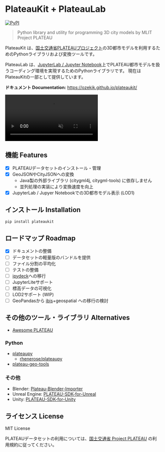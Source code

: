 # PlateauKit + PlateauLab

[![PyPI](https://img.shields.io/pypi/v/plateaukit.svg)](https://pypi.org/project/plateaukit/)
<!-- [![PyPI downloads](https://img.shields.io/pypi/dm/plateaukit.svg)](https://pypistats.org/packages/plateaukit) -->

> Python library and utility for programming 3D city models by MLIT Project PLATEAU

PlateauKit は、<a href="https://www.mlit.go.jp/plateau/" target="_blank">国土交通省PLATEAUプロジェクト</a>の3D都市モデルを利用するためのPythonライブラリおよび変換ツールです。

PlateauLab は、<a href="https://jupyter.org" target="_blank">JupyterLab / Jupyter Notebook</a>上でPLATEAU都市モデルを扱うコーディング環境を実現するためのPythonライブラリです。 現在はPlateauKitの一部として提供しています。

**ドキュメント Documentation:** <https://ozekik.github.io/plateaukit/>

<div><video controls src="https://github.com/ozekik/plateaukit/assets/32771324/ea02df34-82f9-462a-b2e7-3f71dd3201ea" muted="false"></video></div>

## 機能 Features

- [x] PLATEAUデータセットのインストール・管理
- [x] GeoJSONやCityJSONへの変換
    - Java製の外部ライブラリ (citygml4j, citygml-tools) に依存しません
    - 並列処理の実装により変換速度を向上
- [x] JupyterLab / Jupyer Notebookでの3D都市モデル表示 (LOD1)

## インストール Installation

```sh
pip install plateaukit
```

## ロードマップ Roadmap

- [x] ドキュメントの整備
- [ ] データセットの軽量版のバンドルを提供
- [ ] ファイル分割の平均化
- [ ] テストの整備
- [ ] [ipydeck](https://github.com/ozekik/ipydeck)への移行
- [ ] JupyterLiteサポート
- [ ] 標高データの可視化
- [ ] LOD2サポート (WIP)
- [ ] GeoPandasから [ibis](https://github.com/ibis-project/ibis)+geospatial への移行の検討

## その他のツール・ライブラリ Alternatives

- [Awesome PLATEAU](https://japan-opendata.github.io/awesome-plateau/)

### Python

- [plateaupy](https://github.com/AcculusSasao/plateaupy)
  - [rhenerose/plateaupy](https://github.com/rhenerose/plateaupy)
- [plateau-geo-tools](https://github.com/raokiey/plateau-geo-tools)

### その他

- Blender: [Plateau-Blender-Importer](https://github.com/nneri-hin/Plateau-Blender-Importer)
- Unreal Engine: [PLATEAU-SDK-for-Unreal](https://github.com/Project-PLATEAU/PLATEAU-SDK-for-Unreal)
- Unity: [PLATEAU-SDK-for-Unity](https://github.com/Project-PLATEAU/PLATEAU-SDK-for-Unity)

## ライセンス License

MIT License

PLATEAUデータセットの利用については、[国土交通省 Project PLATEAU](https://www.mlit.go.jp/plateau/site-policy/) の利用規約に従ってください。
